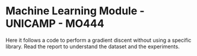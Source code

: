 # Machine Learning Module - UNICAMP - MO444

Here it follows a code to perform a gradient discent without using a specific library.
Read the report to understand the dataset and the experiments.
